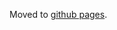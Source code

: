 Moved to [github pages](https://hubmapconsortium.github.io/ingest-validation-tools/visium-with-probes/).